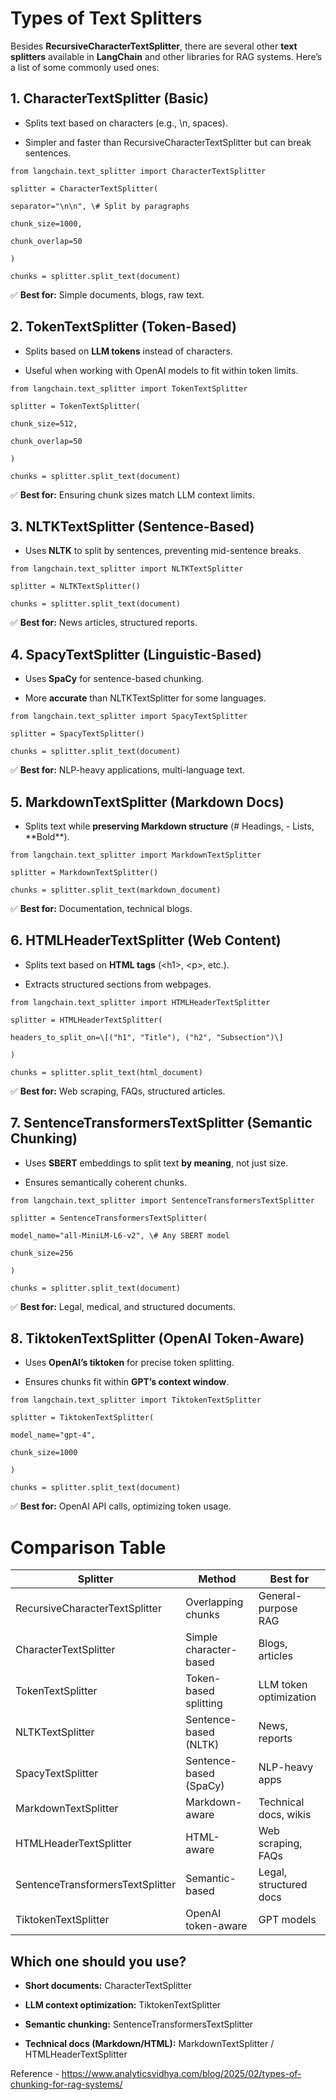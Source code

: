# Types of Text Splitters

Besides **RecursiveCharacterTextSplitter**, there are several other
**text splitters** available in **LangChain** and other libraries for
RAG systems. Here’s a list of some commonly used ones:

## 1. CharacterTextSplitter (Basic)

- Splits text based on characters (e.g., \n, spaces).

- Simpler and faster than RecursiveCharacterTextSplitter but can break
  sentences.
```
from langchain.text_splitter import CharacterTextSplitter

splitter = CharacterTextSplitter(

separator="\n\n", \# Split by paragraphs

chunk_size=1000,

chunk_overlap=50

)

chunks = splitter.split_text(document)
```
✅ **Best for:** Simple documents, blogs, raw text.

## 2. TokenTextSplitter (Token-Based)

- Splits based on **LLM tokens** instead of characters.

- Useful when working with OpenAI models to fit within token limits.
```
from langchain.text_splitter import TokenTextSplitter

splitter = TokenTextSplitter(

chunk_size=512,

chunk_overlap=50

)

chunks = splitter.split_text(document)
```
✅ **Best for:** Ensuring chunk sizes match LLM context limits.

## 3. NLTKTextSplitter (Sentence-Based)

- Uses **NLTK** to split by sentences, preventing mid-sentence breaks.
```
from langchain.text_splitter import NLTKTextSplitter

splitter = NLTKTextSplitter()

chunks = splitter.split_text(document)
```
✅ **Best for:** News articles, structured reports.

## 4. SpacyTextSplitter (Linguistic-Based)

- Uses **SpaCy** for sentence-based chunking.

- More **accurate** than NLTKTextSplitter for some languages.
```
from langchain.text_splitter import SpacyTextSplitter

splitter = SpacyTextSplitter()

chunks = splitter.split_text(document)
```
✅ **Best for:** NLP-heavy applications, multi-language text.

## 5. MarkdownTextSplitter (Markdown Docs)

- Splits text while **preserving Markdown structure** (# Headings, -
  Lists, \*\*Bold\*\*).
```
from langchain.text_splitter import MarkdownTextSplitter

splitter = MarkdownTextSplitter()

chunks = splitter.split_text(markdown_document)
```
✅ **Best for:** Documentation, technical blogs.

## 6. HTMLHeaderTextSplitter (Web Content)

- Splits text based on **HTML tags** (\<h1\>, \<p\>, etc.).

- Extracts structured sections from webpages.
```
from langchain.text_splitter import HTMLHeaderTextSplitter

splitter = HTMLHeaderTextSplitter(

headers_to_split_on=\[("h1", "Title"), ("h2", "Subsection")\]

)

chunks = splitter.split_text(html_document)
```
✅ **Best for:** Web scraping, FAQs, structured articles.

## 7. SentenceTransformersTextSplitter (Semantic Chunking)

- Uses **SBERT** embeddings to split text **by meaning**, not just size.

- Ensures semantically coherent chunks.
```
from langchain.text_splitter import SentenceTransformersTextSplitter

splitter = SentenceTransformersTextSplitter(

model_name="all-MiniLM-L6-v2", \# Any SBERT model

chunk_size=256

)

chunks = splitter.split_text(document)
```
✅ **Best for:** Legal, medical, and structured documents.

## 8. TiktokenTextSplitter (OpenAI Token-Aware)

- Uses **OpenAI’s tiktoken** for precise token splitting.

- Ensures chunks fit within **GPT’s context window**.
```
from langchain.text_splitter import TiktokenTextSplitter

splitter = TiktokenTextSplitter(

model_name="gpt-4",

chunk_size=1000

)

chunks = splitter.split_text(document)
```
✅ **Best for:** OpenAI API calls, optimizing token usage.

# Comparison Table

| **Splitter** | **Method** | **Best for** |
|----|----|----|
| RecursiveCharacterTextSplitter | Overlapping chunks | General-purpose RAG |
| CharacterTextSplitter | Simple character-based | Blogs, articles |
| TokenTextSplitter | Token-based splitting | LLM token optimization |
| NLTKTextSplitter | Sentence-based (NLTK) | News, reports |
| SpacyTextSplitter | Sentence-based (SpaCy) | NLP-heavy apps |
| MarkdownTextSplitter | Markdown-aware | Technical docs, wikis |
| HTMLHeaderTextSplitter | HTML-aware | Web scraping, FAQs |
| SentenceTransformersTextSplitter | Semantic-based | Legal, structured docs |
| TiktokenTextSplitter | OpenAI token-aware | GPT models |

## Which one should you use?

- **Short documents:** CharacterTextSplitter

- **LLM context optimization:** TiktokenTextSplitter

- **Semantic chunking:** SentenceTransformersTextSplitter

- **Technical docs (Markdown/HTML):** MarkdownTextSplitter /
  HTMLHeaderTextSplitter


Reference - https://www.analyticsvidhya.com/blog/2025/02/types-of-chunking-for-rag-systems/

